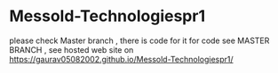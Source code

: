 # Messold-Technologiespr1
please check Master branch , there is code for it 
for code see MASTER BRANCH , see hosted web site on https://gaurav05082002.github.io/Messold-Technologiespr1/
